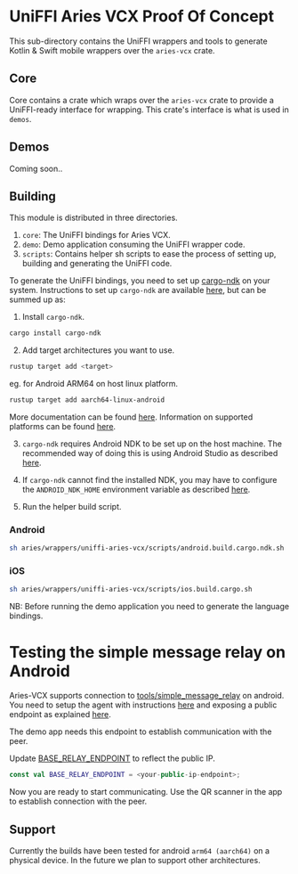 # UniFFI Aries VCX Proof Of Concept

This sub-directory contains the UniFFI wrappers and tools to generate Kotlin & Swift mobile wrappers over the `aries-vcx` crate.

## Core

Core contains a crate which wraps over the `aries-vcx` crate to provide a UniFFI-ready interface for wrapping. This crate's interface is what is used in `demos`.

## Demos

Coming soon..

## Building

This module is distributed in three directories.

1. `core`: The UniFFI bindings for Aries VCX.
2. `demo`: Demo application consuming the UniFFI wrapper code.
3. `scripts`: Contains helper sh scripts to ease the process of setting up, building and generating the UniFFI code.

To generate the UniFFI bindings, you need to set up [cargo-ndk](https://github.com/bbqsrc/cargo-ndk) on your system. Instructions to set up `cargo-ndk` are available [here](https://github.com/bbqsrc/cargo-ndk#installing), but can be summed up as:

1. Install `cargo-ndk`.

```bash
cargo install cargo-ndk
```

2. Add target architectures you want to use.

```bash
rustup target add <target>
```

eg. for Android ARM64 on host linux platform.

```bash
rustup target add aarch64-linux-android
```

More documentation can be found [here](https://rust-lang.github.io/rustup/cross-compilation.html). Information on supported platforms can be found [here](https://doc.rust-lang.org/nightly/rustc/platform-support.html).

3. `cargo-ndk` requires Android NDK to be set up on the host machine. The recommended way of doing this is using Android Studio as described [here](https://developer.android.com/studio/projects/install-ndk#default-version).

4. If `cargo-ndk` cannot find the installed NDK, you may have to configure the `ANDROID_NDK_HOME` environment variable as described [here](https://github.com/bbqsrc/cargo-ndk#usage).

5. Run the helper build script.

### Android
```bash
sh aries/wrappers/uniffi-aries-vcx/scripts/android.build.cargo.ndk.sh
```
### iOS
```bash
sh aries/wrappers/uniffi-aries-vcx/scripts/ios.build.cargo.sh
```

NB: Before running the demo application you need to generate the language bindings.

# Testing the simple message relay on Android

Aries-VCX supports connection to [tools/simple_message_relay](/misc/simple_message_relay/) on android. You need to setup the agent with instructions [here](/misc/simple_message_relay/README.md#service-setup) and exposing a public endpoint as explained [here](/misc/simple_message_relay/README.md#public-endpoints).

The demo app needs this endpoint to establish communication with the peer.

Update [BASE_RELAY_ENDPOINT](./demo/app/src/main/java/org/hyperledger/ariesvcx/Constants.kt) to reflect the public IP.

```kt
const val BASE_RELAY_ENDPOINT = <your-public-ip-endpoint>;
```

Now you are ready to start communicating. Use the QR scanner in the app to establish connection with the peer.

## Support

Currently the builds have been tested for android `arm64 (aarch64)` on a physical device. In the future we plan to support other architectures.
